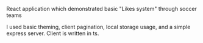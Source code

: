 React application which demonstrated basic "Likes system" through soccer teams 

I used basic theming, client pagination, local storage usage, and a simple express server. 
Client is written in ts.